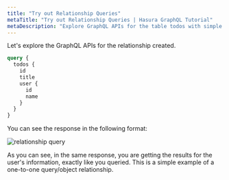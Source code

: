 ```yaml
---
title: "Try out Relationship Queries"
metaTitle: "Try out Relationship Queries | Hasura GraphQL Tutorial"
metaDescription: "Explore GraphQL APIs for the table todos with simple queries and nested data using Hasura GraphQL Engine"
---
```



<YoutubeEmbed link="https://www.youtube.com/embed/0-UZahHSoGg" />

Let's explore the GraphQL APIs for the relationship created.

```graphql
query {
  todos {
    id
    title
    user {
      id
      name
    }
  }
}
```

You can see the response in the following format:

![relationship query](https://graphql-engine-cdn.hasura.io/learn-hasura/assets/graphql-hasura/graphiql-relationship-query.png)

As you can see, in the same response, you are getting the results for the user's information, exactly like you queried. This is a simple example of a one-to-one query/object relationship.
